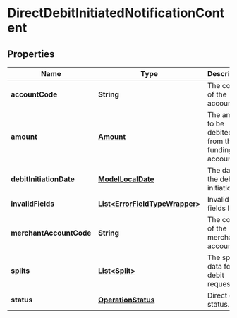 

# DirectDebitInitiatedNotificationContent


## Properties

| Name | Type | Description | Notes |
|------------ | ------------- | ------------- | -------------|
|**accountCode** | **String** | The code of the account. |  |
|**amount** | [**Amount**](Amount.md) | The amount to be debited from the funding account. |  |
|**debitInitiationDate** | [**ModelLocalDate**](ModelLocalDate.md) | The date of the debit initiation. |  [optional] |
|**invalidFields** | [**List&lt;ErrorFieldTypeWrapper&gt;**](ErrorFieldTypeWrapper.md) | Invalid fields list. |  [optional] |
|**merchantAccountCode** | **String** | The code of the merchant account. |  |
|**splits** | [**List&lt;Split&gt;**](Split.md) | The split data for the debit request. |  [optional] |
|**status** | [**OperationStatus**](OperationStatus.md) | Direct debit status. |  [optional] |



